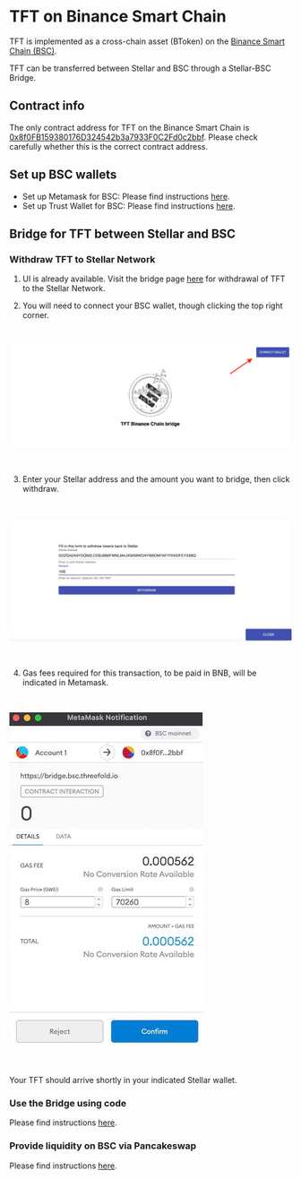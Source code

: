 # TFT on Binance Smart Chain

TFT is implemented as a cross-chain asset (BToken) on the [Binance Smart Chain (BSC)](https://www.binance.org/en/smartChain).

TFT can be transferred between Stellar and BSC through a Stellar-BSC Bridge. 

## Contract info

The only contract address for TFT on the Binance Smart Chain is [0x8f0FB159380176D324542b3a7933F0C2Fd0c2bbf](https://bscscan.com/address/0x8f0fb159380176d324542b3a7933f0c2fd0c2bbf). Please check carefully whether this is the correct contract address.

## Set up BSC wallets

- Set up Metamask for BSC: Please find instructions [here](tft_bsc_metamask).
- Set up Trust Wallet for BSC: Please find instructions [here](tft_bsc_trustwallet).

## Bridge for TFT between Stellar and BSC

### Withdraw TFT to Stellar Network

1. UI is already available. Visit the bridge page [here](https://bridge.bsc.threefold.io/) for withdrawal of TFT to the Stellar Network.

2. You will need to connect your BSC wallet, though clicking the top right corner.

<br/>

![](img/ui_for_withdrawal_of_tft.png)

<br/>

3. Enter your Stellar address and the amount you want to bridge, then click withdraw.

<br/>

![](img/bsc_wallet.png)

<br/>


4. Gas fees required for this transaction, to be paid in BNB, will be indicated in Metamask.

<br/>

![](img/gas_fee.jpg)

<br/>

Your TFT should arrive shortly in your indicated Stellar wallet. 


### Use the Bridge using code

Please find instructions [here](https://github.com/threefoldfoundation/tft/blob/main/bsc/bridges/stellar/transfers.md).


### Provide liquidity on BSC via Pancakeswap

Please find instructions [here](liquidity_provider).


<!--- 
### Transfer TFT from Stellar to BSC

- Go to the [Bridge Web UI](https://binance-chain-bridge-dapp.vercel.app/), sign in with Metamask and select the network you just created.

![](img/tft_bsc_bridge_ui.png ':size=300')

- Click on `Deposit from Stellar`. 
- A message will then appear with instructions that both address and memo text need to be exactly as indicated, or it will lead to loss of your tokens. Tick the box and then make the transfer using the indicated address and memo text. For your convenience, a QR code will be generated that can be scanned using the ThreeFold Connect app.

![](img/tft_bridge_transfer.png ':size=300')

- Fill in the amount of tokens you wish to transfer from your wallet, and execute the transfer to the mainnet address ```GBFFWXWBZDILJJAMSINHPJEUJKB3H4UYXRWNB4COYQAF7UUQSWSBUXW5```.
- Shortly after, your TFTs will be available in your BSC wallet.

![](img/tft_bridge_ui_funded.png ':size=300')

![](img/tft_bsc_metamask_funded.png ':size=300')

### Transfer TFT from BSC to Stellar

TFT can also be transferred back to the Stellar network. You will need to sign from your BSC wallet, using Metamask. Gas fees required for this transaction, to be paid in BNB, will be indicated in Metamask.

![](img/tft_bridge_withdraw_to_stellar.png ':size=300')

--->
